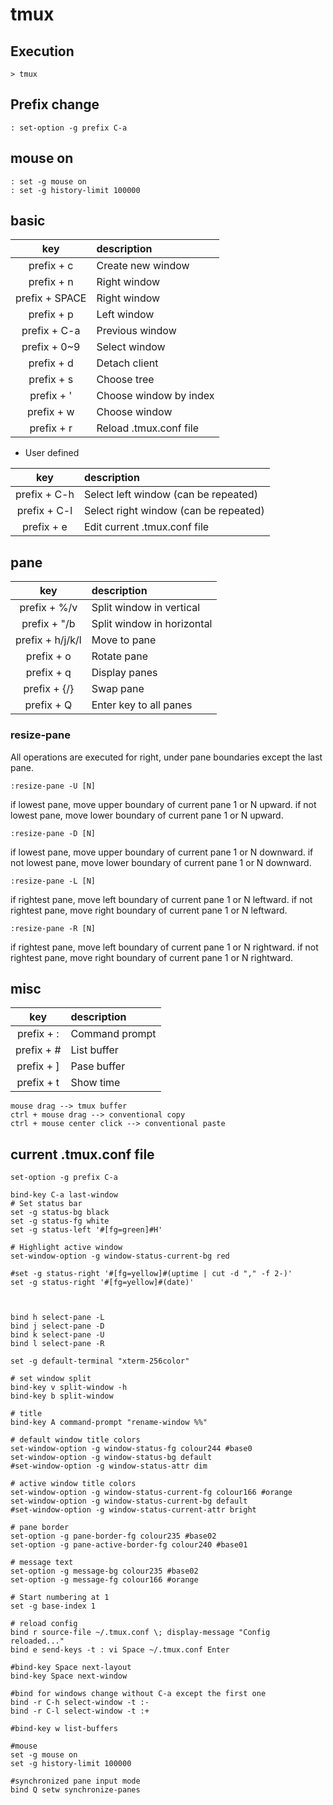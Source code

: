 # tmux

## Execution
~~~~
> tmux
~~~~

## Prefix change
~~~~~
: set-option -g prefix C-a
~~~~~
    
## mouse on
~~~~
: set -g mouse on
: set -g history-limit 100000
~~~~

## basic

|key|description|
|:---:|:------------|
|prefix + c|Create new window|
|prefix + n|Right window|
|prefix + SPACE|Right window|
|prefix + p|Left window|
|prefix + C-a|Previous window|
|prefix + 0~9|Select window|
|prefix + d|Detach client|
|prefix + s|Choose tree|
|prefix + '|Choose window by index|
|prefix + w|Choose window|
|prefix + r|Reload .tmux.conf file|

* User defined

|key|description|
|:---:|:------------|
|prefix + C-h|Select left window (can be repeated)|
|prefix + C-l|Select right window (can be repeated)|
|prefix + e|Edit current .tmux.conf file|

## pane

|key|description|
|:---:|:------------|
|prefix + %/v|Split window in vertical|
|prefix + "/b|Split window in horizontal|
|prefix + h/j/k/l|Move to pane|
|prefix + o|Rotate pane|
|prefix + q|Display panes|
|prefix + {/}|Swap pane|
|prefix + Q|Enter key to all panes|

### resize-pane

All operations are executed for right, under pane boundaries except the last pane.

~~~~
:resize-pane -U [N]
~~~~
if lowest pane, move upper boundary of current pane 1 or N upward.
if not lowest pane, move lower boundary of current pane 1 or N upward.

~~~~
:resize-pane -D [N]
~~~~
if lowest pane, move upper boundary of current pane 1 or N downward.
if not lowest pane, move lower boundary of current pane 1 or N downward.

~~~~
:resize-pane -L [N]
~~~~
if rightest pane, move left boundary of current pane 1 or N leftward.
if not rightest pane, move right boundary of current pane 1 or N leftward.

~~~~
:resize-pane -R [N]
~~~~
if rightest pane, move left boundary of current pane 1 or N rightward.
if not rightest pane, move right boundary of current pane 1 or N rightward.


## misc

|key|description|
|:---:|:------------|
|prefix + :|Command prompt|
|prefix + #|List buffer|
|prefix + ]|Pase buffer|
|prefix + t|Show time|

~~~~
mouse drag --> tmux buffer
ctrl + mouse drag --> conventional copy
ctrl + mouse center click --> conventional paste
~~~~

## current .tmux.conf file

~~~~
set-option -g prefix C-a

bind-key C-a last-window
# Set status bar
set -g status-bg black
set -g status-fg white
set -g status-left '#[fg=green]#H'

# Highlight active window
set-window-option -g window-status-current-bg red

#set -g status-right '#[fg=yellow]#(uptime | cut -d "," -f 2-)'
set -g status-right '#[fg=yellow]#(date)'



bind h select-pane -L
bind j select-pane -D
bind k select-pane -U
bind l select-pane -R

set -g default-terminal "xterm-256color"

# set window split
bind-key v split-window -h
bind-key b split-window

# title
bind-key A command-prompt "rename-window %%"

# default window title colors
set-window-option -g window-status-fg colour244 #base0
set-window-option -g window-status-bg default
#set-window-option -g window-status-attr dim

# active window title colors
set-window-option -g window-status-current-fg colour166 #orange
set-window-option -g window-status-current-bg default
#set-window-option -g window-status-current-attr bright

# pane border
set-option -g pane-border-fg colour235 #base02
set-option -g pane-active-border-fg colour240 #base01

# message text
set-option -g message-bg colour235 #base02
set-option -g message-fg colour166 #orange

# Start numbering at 1
set -g base-index 1

# reload config
bind r source-file ~/.tmux.conf \; display-message "Config reloaded..."                                                                     
bind e send-keys -t : vi Space ~/.tmux.conf Enter

#bind-key Space next-layout
bind-key Space next-window

#bind for windows change without C-a except the first one
bind -r C-h select-window -t :-
bind -r C-l select-window -t :+

#bind-key w list-buffers

#mouse
set -g mouse on
set -g history-limit 100000

#synchronized pane input mode
bind Q setw synchronize-panes
~~~~

